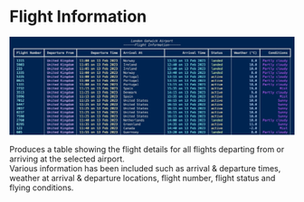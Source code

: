 # Flight Information

<p>
  <img src="assets/gatwick.jpg" alt="accessibility text">
</p>

Produces a table showing the flight details for all flights departing from or arriving at the selected airport.  
Various information has been included such as arrival & departure times, weather at arrival & departure locations, flight number,
flight status and flying conditions.
